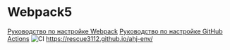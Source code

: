 # Webpack5

[Руководство по настройке Webpack](https://webpack.js.org/guides/)
[Руководство по настройке GitHub Actions](https://docs.github.com/en/.github/quickstart)
![CI](https://github.com/rescue3112/ahj-env/actions/workflows/web.yml/badge.svg)
https://rescue3112.github.io/ahj-env/
